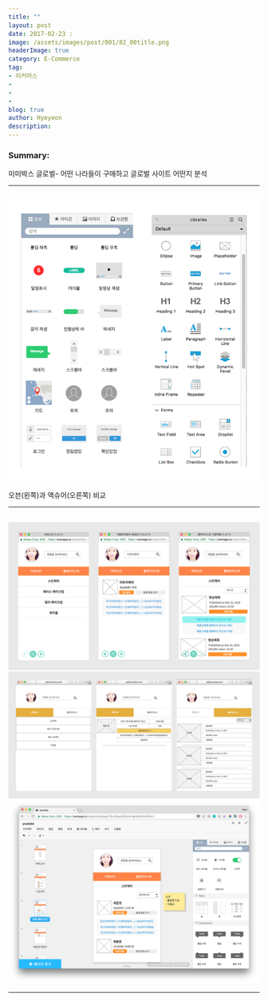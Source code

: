 ```yaml
---
title: ""
layout: post
date: 2017-02-23 :
image: /assets/images/post/001/82_00title.png
headerImage: true
category: E-Commerce
tag:
- 이커머스
-
-
-
blog: true
author: Hyeyeon
description:
---
```


### Summary:

미미박스 글로벌- 어떤 나라들이 구매하고 글로벌 사이트 어떤지 분석

---

##




![pic1](/assets/images/post/001/80_01.png)
<figcaption class="caption">오븐(왼쪽)과 액슈어(오른쪽) 비교</figcaption>

---

##


![pic2](/assets/images/post/001/80_02.png)
![pic3](/assets/images/post/001/80_03.png)
![pic4](/assets/images/post/001/80_04.png)

---
